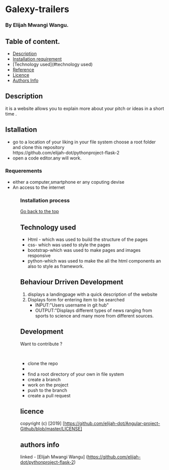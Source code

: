 # Galexy-trailers
### By Elijah Mwangi Wangu.


## Table of content.

- [Description](#description)
- [Installation requirement](#installation)
- [Technology used](#technology used)
- [Reference](#reference)
- [Licence](#licence)
- [Authors Info](#author-info)

## Description

<p>it is a website allows you to  explain more about your pitch or ideas in a short time .
</p>





## Istallation

<ul>
   <li>go to a location of your liking in your file system choose a root folder and clone this repository <br>
   https://github.com/elijah-dot/pythonproject-flask-2
   </li>
   <li>open a code editor.any will work.</li>
</ul>
 
### Requerements
<ul>
<li>either a computer,smartphone er any coputing devise</li>
<li>An access to the internet</li>
<ul>

### Installation process

[Go back to the top](#NEWSPOINT)

## Technology used

<ul> 
<li>Html - which was used to build the structure of the pages</li>
<li>css- which was used to style the pages </li>
<li>bootstrap-which was used to make pages and images responsive</li>
<li>python-which was used to make the all the html components an also to style as framework.</li>

</ul>

## Behaviour Drriven Development

<ol>
<li>displays a landingpage with a quick description of the website </li>
<li>Displays form for entering item to be searched <ul>
<li>INPUT:"Users username in git hub"</li>

<li>OUTPUT:"Displays different types of news ranging from sports to science and many more from different sources.</li>

</ul> </li>
</ol>

## Development

<p>Want to contribute ?</p><br>
<ul>
  <li>clone the repo<li>
  <li>find a root directory of your own in file system</li>
  <li>create a branch</li>
  <li>work on the project</li>
  <li>push to the branch</li>
  <li>create a pull request</li>
</ul>

## licence

copyright (c) [2019] [https://github.com/elijah-dot/Angular-project-Github/blob/master/LICENSE]

## authors info

linked - [Elijah Mwangi Wangu]
(https://github.com/elijah-dot/pythonproject-flask-2)
